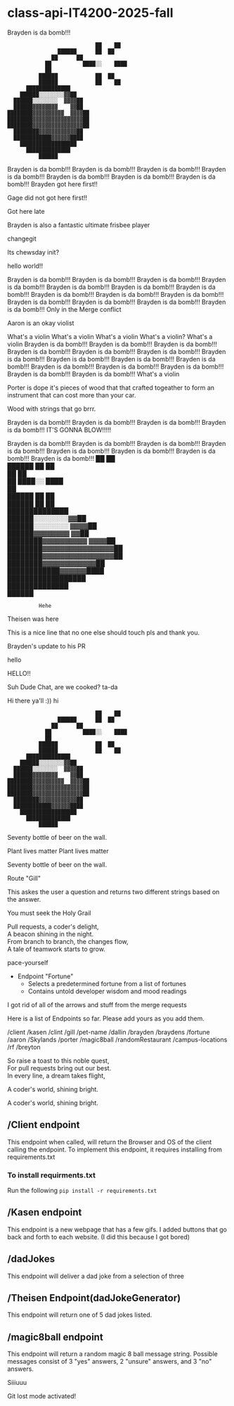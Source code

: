 # class-api-IT4200-2025-fall

Brayden is da bomb!!!

                                ██    ██      
                    ██████      ██  ██        
                  ██      ██                  
                ██          ████░░    ████    
                ██                            
              ██████            ██  ██        
              ██████            ██    ██      
          ██████████████                      
        ██████░░░░░░░░▓▓██                    
      ██████░░░░░░░░  ▓▓▓▓██                  
      ██████▓▓▓▓▓▓▓▓    ▓▓██                  
    ████████▓▓▓▓▓▓▓▓▓▓  ▓▓▓▓██              
    ████████▓▓▓▓▓▓▓▓▓▓▓▓▓▓▓▓██                
    ████████▓▓▓▓▓▓▓▓▓▓▓▓▓▓▓▓██                
      ████████▓▓▓▓▓▓▓▓▓▓▓▓██                  
      ████████████▓▓▓▓▓▓████                  
        ██████████████████                    
          ██████████████                      
              ██████ 




Brayden is da bomb!!!
Brayden is da bomb!!!
Brayden is da bomb!!!
Brayden is da bomb!!!
Brayden is da bomb!!!
Brayden is da bomb!!!
Brayden is da bomb!!!
Brayden got here first!!

Gage did not got here first!!

Got here late

Brayden is also a fantastic ultimate frisbee player

changegit

Its chewsday init?

hello world!!

Brayden is da bomb!!!
Brayden is da bomb!!!
Brayden is da bomb!!!
Brayden is da bomb!!!
Brayden is da bomb!!!
Brayden is da bomb!!!
Brayden is da bomb!!!
Brayden is da bomb!!!
Brayden is da bomb!!!
Brayden is da bomb!!!
Brayden is da bomb!!!
Brayden is da bomb!!!
Brayden is da bomb!!!
Brayden is da bomb!!!
Only in the Merge conflict

Aaron is an okay violist

What's a violin
What's a violin
What's a violin
What's a violin?
What's a violin
Brayden is da bomb!!!
Brayden is da bomb!!!
Brayden is da bomb!!!
Brayden is da bomb!!!
Brayden is da bomb!!!
Brayden is da bomb!!!
Brayden is da bomb!!!
Brayden is da bomb!!!
Brayden is da bomb!!!
Brayden is da bomb!!!
Brayden is da bomb!!!
Brayden is da bomb!!!
Brayden is da bomb!!!
Brayden is da bomb!!!
Brayden is da bomb!!!
What's a violin


Porter is dope
it's pieces of wood that that crafted togeather to form an instrument that can cost more than your car.

Wood with strings that go brrr.

Brayden is da bomb!!!
Brayden is da bomb!!!
Brayden is da bomb!!!
Brayden is da bomb!!!
IT'S GONNA BLOW!!!!!                                              
                                              
Brayden is da bomb!!!
Brayden is da bomb!!!
Brayden is da bomb!!!
Brayden is da bomb!!!
Brayden is da bomb!!!
Brayden is da bomb!!!
Brayden is da bomb!!!
Brayden is da bomb!!!
                                ██    ██      
                    ██████      ██  ██        
                  ██      ██                  
                ██          ████░░    ████    
                ██                            
              ██████            ██  ██        
              ██████            ██    ██      
          ██████████████                      
        ██████░░░░░░░░▓▓██                    
      ██████░░░░░░░░  ▓▓▓▓██                  
      ██████▓▓▓▓▓▓▓▓    ▓▓██                  
    ████████▓▓▓▓▓▓▓▓▓▓  ▓▓▓▓██              
    ████████▓▓▓▓▓▓▓▓▓▓▓▓▓▓▓▓██                
    ████████▓▓▓▓▓▓▓▓▓▓▓▓▓▓▓▓██                
      ████████▓▓▓▓▓▓▓▓▓▓▓▓██                  
      ████████████▓▓▓▓▓▓████                  
        ██████████████████                    
          ██████████████                      
              ██████ 




              Hehe                         

Theisen was here

This is a nice line that no one else should touch pls and thank you.

Brayden's update to his PR

hello

HELLO!!

Suh Dude
Chat, are we cooked?
ta-da

Hi there ya'll :))
hi

                                ██    ██      
                    ██████      ██  ██        
                  ██      ██                  
                ██          ████░░    ████    
                ██                            
              ██████            ██  ██        
              ██████            ██    ██      
          ██████████████                      
        ██████░░░░░░░░▓▓██                    
      ██████░░░░░░░░  ▓▓▓▓██                  
      ██████▓▓▓▓▓▓▓▓    ▓▓██                  
    ████████▓▓▓▓▓▓▓▓▓▓  ▓▓▓▓██              
    ████████▓▓▓▓▓▓▓▓▓▓▓▓▓▓▓▓██                
    ████████▓▓▓▓▓▓▓▓▓▓▓▓▓▓▓▓██                
      ████████▓▓▓▓▓▓▓▓▓▓▓▓██                  
      ████████████▓▓▓▓▓▓████                  
        ██████████████████                    
          ██████████████                      
              ██████ 






Seventy bottle of beer on the wall.


Plant lives matter
Plant lives matter

Seventy bottle of beer on the wall.

Route "Gill"

This askes the user a question and returns two different strings based on the answer.

You must seek the Holy Grail


Pull requests, a coder's delight,  
A beacon shining in the night.  
From branch to branch, the changes flow,  
A tale of teamwork starts to grow.  


 pace-yourself

* Endpoint "Fortune"
  * Selects a predetermined fortune from a list of fortunes
  * Contains untold developer wisdom and mood readings



I got rid of all of the arrows and stuff from the merge requests

Here is a list of Endpoints so far. Please add yours as you add them.

/client
/kasen
/clint
/gill
/pet-name
/dallin
/brayden 
/braydens
/fortune
/aaron
/Skylands
/porter
/magic8ball
/randomRestaurant
/campus-locations
/rf
/breyton


So raise a toast to this noble quest,  
For pull requests bring out our best.  
In every line, a dream takes flight,  

A coder's world, shining bright.  

A coder's world, shining bright.

## /Client endpoint
This endpoint when called, will return the Browser and OS of the client calling the endpoint.
To implement this endpoint, it requires installing from requirements.txt
### To install requirments.txt
Run the following `pip install -r requirements.txt`

## /Kasen endpoint
This endpoint is a new webpage that has a few gifs. I added buttons that go back and forth to each website. (I did this because I got bored)
## /dadJokes 
This endpoint will deliver a dad joke from a selection of three


## /Theisen Endpoint(dadJokeGenerator)
This endpoint will return one of 5 dad jokes listed.

## /magic8ball endpoint
This endpoint will return a random magic 8 ball message string. Possible messages consist of 3 "yes" answers, 2 "unsure" answers, and 3 "no" answers.

Siiiuuu


Git lost mode activated!